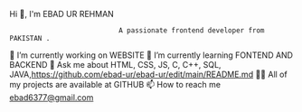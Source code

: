 Hi 👋, I'm EBAD UR REHMAN

                               A passionate frontend developer from PAKISTAN .
🔭 I’m currently working on WEBSITE
🌱 I’m currently learning FONTEND AND BACKEND
💬 Ask me about HTML, CSS, JS, C, C++, SQL, JAVA,https://github.com/ebad-ur/ebad-ur/edit/main/README.md
👨‍💻 All of my projects are available at GITHUB 
📫 How to reach me ebad6377@gmail.com



